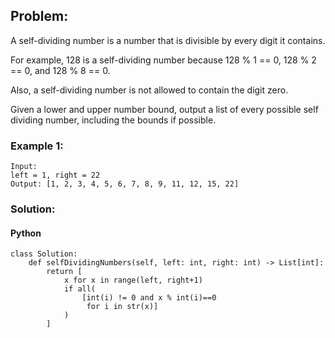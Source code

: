 ## Problem:

A self-dividing number is a number that is divisible by every digit it contains.

For example, 128 is a self-dividing number because 128 % 1 == 0, 128 % 2 == 0, and 128 % 8 == 0.

Also, a self-dividing number is not allowed to contain the digit zero.

Given a lower and upper number bound, output a list of every possible self dividing number, including the bounds if possible.

### Example 1:

```
Input:
left = 1, right = 22
Output: [1, 2, 3, 4, 5, 6, 7, 8, 9, 11, 12, 15, 22]
```

### Solution:

#### Python

```
class Solution:
    def selfDividingNumbers(self, left: int, right: int) -> List[int]:
        return [
            x for x in range(left, right+1)
            if all(
                [int(i) != 0 and x % int(i)==0
                 for i in str(x)]
            )
        ]

```
